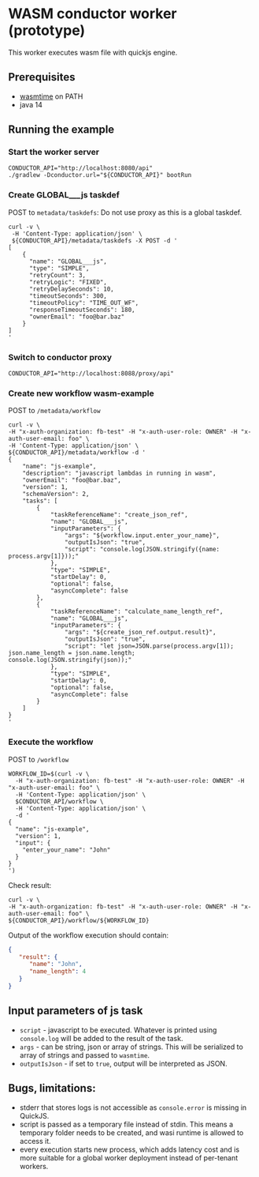 # WASM conductor worker (prototype)

This worker executes wasm file with quickjs engine.

## Prerequisites
* [wasmtime](https://wasmtime.dev/) on PATH
* java 14

## Running the example

### Start the worker server
```shell script
CONDUCTOR_API="http://localhost:8080/api"
./gradlew -Dconductor.url="${CONDUCTOR_API}" bootRun
```

### Create GLOBAL___js taskdef
POST to `metadata/taskdefs`:
Do not use proxy as this is a global taskdef. 
```shell script
curl -v \
 -H 'Content-Type: application/json' \
 ${CONDUCTOR_API}/metadata/taskdefs -X POST -d '
[
    {
      "name": "GLOBAL___js",
      "type": "SIMPLE",
      "retryCount": 3,
      "retryLogic": "FIXED",
      "retryDelaySeconds": 10,
      "timeoutSeconds": 300,
      "timeoutPolicy": "TIME_OUT_WF",
      "responseTimeoutSeconds": 180,
      "ownerEmail": "foo@bar.baz"
    }
]
'
```

### Switch to conductor proxy
```shell script
CONDUCTOR_API="http://localhost:8088/proxy/api"
```

### Create new workflow wasm-example
POST to `/metadata/workflow` 

```shell script
curl -v \
-H "x-auth-organization: fb-test" -H "x-auth-user-role: OWNER" -H "x-auth-user-email: foo" \
-H 'Content-Type: application/json' \
${CONDUCTOR_API}/metadata/workflow -d '
{
    "name": "js-example",
    "description": "javascript lambdas in running in wasm",
    "ownerEmail": "foo@bar.baz",
    "version": 1,
    "schemaVersion": 2,
    "tasks": [
        {
            "taskReferenceName": "create_json_ref",
            "name": "GLOBAL___js",
            "inputParameters": {
                "args": "${workflow.input.enter_your_name}",
                "outputIsJson": "true",
                "script": "console.log(JSON.stringify({name: process.argv[1]}));"
            },
            "type": "SIMPLE",
            "startDelay": 0,
            "optional": false,
            "asyncComplete": false
        },
        {
            "taskReferenceName": "calculate_name_length_ref",
            "name": "GLOBAL___js",
            "inputParameters": {
                "args": "${create_json_ref.output.result}",
                "outputIsJson": "true",
                "script": "let json=JSON.parse(process.argv[1]); json.name_length = json.name.length; console.log(JSON.stringify(json));"
            },
            "type": "SIMPLE",
            "startDelay": 0,
            "optional": false,
            "asyncComplete": false
        }
    ]
}
'
```

### Execute the workflow
POST to `/workflow` 

```shell script
WORKFLOW_ID=$(curl -v \
  -H "x-auth-organization: fb-test" -H "x-auth-user-role: OWNER" -H "x-auth-user-email: foo" \
  -H 'Content-Type: application/json' \
  $CONDUCTOR_API/workflow \
  -H 'Content-Type: application/json' \
  -d '
{
  "name": "js-example",
  "version": 1,
  "input": {
    "enter_your_name": "John"
  }
}
')
```

Check result:
```shell script
curl -v \
-H "x-auth-organization: fb-test" -H "x-auth-user-role: OWNER" -H "x-auth-user-email: foo" \
${CONDUCTOR_API}/workflow/${WORKFLOW_ID}

```

Output of the workflow execution should contain:
```json
{
   "result": {
      "name": "John",
      "name_length": 4
   }
}
```

## Input parameters of js task
* `script` - javascript to be executed. Whatever is printed using `console.log` will be added
 to the result of the task.
* `args` - can be string, json or array of strings. This will be serialized to array of strings and passed to `wasmtime`. 
* `outputIsJson` - if set to `true`, output will be interpreted as JSON.

## Bugs, limitations:
* stderr that stores logs is not accessible as `console.error` is missing in QuickJS.
* script is passed as a temporary file instead of stdin. This means a temporary folder
needs to be created, and wasi runtime is allowed to access it.
* every execution starts new process, which adds latency cost and is more suitable for a global worker deployment
instead of per-tenant workers.
